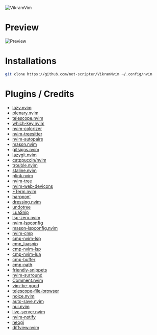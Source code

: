 ![VikramVim](https://github.com/not-scripter/VikramNvim/assets/106903627/565c02ba-760c-4b29-91fe-187a73dba4ed)

# Preview

![Preview](https://github.com/not-scripter/VikramNvim/assets/106903627/0e235d77-930d-4478-a797-8a6d30629153)

# Installations
```bash
git clone https://github.com/not-scripter/VikramNvim ~/.config/nvim
```

# Plugins / Credits
- [lazy.nvim]()
- [plenary.nvim]()
- [telescope.nvim]()
- [which-key.nvim]()
- [nvim-colorizer]()
- [nvim-treesitter]()
- [nvim-autopairs]()
- [mason.nvim]()
- [gitsigns.nvim]()
- [lazygit.nvim]()
- [catppuccin/nvim]()
- [trouble.nvim]()
- [staline.nvim]()
- [plink.nvim]()
- [nvim-tree]()
- [nvim-web-devicons]()
- [FTerm.nvim]()
- [harpoon']()
- [dressing.nvim]()
- [undotree]()
- [LuaSnip]()
- [lsp-zero.nvim]()
- [nvim-lspconfig]()
- [mason-lspconfig.nvim]()
- [nvim-cmp]()
- [cmp-nvim-lsp]()
- [cmp_luasnip]()
- [cmp-nvim-lsp]()
- [cmp-nvim-lua]()
- [cmp-buffer]()
- [cmp-path]()
- [friendly-snippets]()
- [nvim-surround]()
- [Comment.nvim]()
- [vim-be-good]()
- [telescope-file-browser]()
- [noice.nvim]()
- [auto-save.nvim]()
- [nui.nvim]()
- [live-server.nvim]()
- [nvim-notify]()
- [neogi]()
- [diffview.nvim]()
